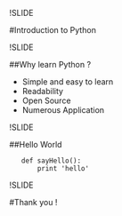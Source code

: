 !SLIDE

#Introduction to Python

!SLIDE

##Why learn Python ?

* Simple and easy to learn
* Readability
* Open Source
* Numerous Application

!SLIDE

##Hello World

~~~~{python}
   def sayHello():
       print 'hello'
~~~~

!SLIDE

#Thank you !

